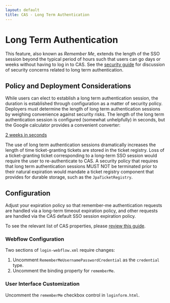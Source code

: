 ```yaml
---
layout: default
title: CAS - Long Term Authentication
---
```


# Long Term Authentication

This feature, also known as *Remember Me*, extends the length of the SSO session beyond the typical period of hours
such that users can go days or weeks without having to log in to CAS. See the
[security guide](../planning/Security-Guide.html)
for discussion of security concerns related to long term authentication.


## Policy and Deployment Considerations

While users can elect to establish a long term authentication session, the duration is established through
configuration as a matter of security policy. Deployers must determine the length of long term authentication sessions
by weighing convenience against security risks. The length of the long term authentication session is configured
(somewhat unhelpfully) in seconds, but the Google calculator provides a convenient converter:

[2 weeks in seconds](https://www.google.com/search?q=2+weeks+in+seconds&oq=2+weeks+in+seconds)

The use of long term authentication sessions dramatically increases the length of time ticket-granting tickets are
stored in the ticket registry. Loss of a ticket-granting ticket corresponding to a long-term SSO session would require
the user to re-authenticate to CAS. A security policy that requires that long term authentication sessions MUST NOT
be terminated prior to their natural expiration would mandate a ticket registry component that provides for durable storage, such as the `JpaTicketRegistry`.

## Configuration

Adjust your expiration policy so that remember-me authentication requests are
handled via a long-term timeout expiration policy, and other requests
are handled via the CAS default SSO session expiration policy.

To see the relevant list of CAS properties, please [review this guide](Configuration-Properties.html).

### Webflow Configuration

Two sections of `login-webflow.xml` require changes:

1. Uncomment `RememberMeUsernamePasswordCredential` as the `credential` type.
2. Uncomment the binding property for `rememberMe`.

### User Interface Customization

Uncomment the `rememberMe` checkbox control in `loginform.html`.
